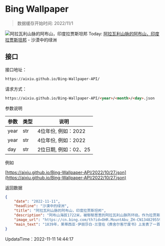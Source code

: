 # Bing Wallpaper

> 数据缓存开始时间: 2022/11/1

![阿拉瓦利山脉的阿布山，印度拉贾斯坦邦](https://cn.bing.com/th?id=OHR.MountAbu_ZH-CN1348295593_1920x1080.jpg&rf=LaDigue_1920x1080.jpg)
Today: [阿拉瓦利山脉的阿布山，印度拉贾斯坦邦](https://cn.bing.com/th?id=OHR.MountAbu_ZH-CN1348295593_1920x1080.jpg&rf=LaDigue_1920x1080.jpg) - 沙漠中的绿洲

## 接口

接口地址：

```html
https://aixiu.github.io/Bing-Wallpaper-API/
```

请求方式：

```html
https://aixiu.github.io/Bing-Wallpaper-API/<year>/<month>/<day>.json
```

参数说明

| 参数 | 类型 | 说明 |
| - | - | - |
| year | str | 4位年份, 例如：2022 |
| year | str | 4位年份, 例如：2022 |
| day | str | 2位日期, 例如：02、25 |

例如

[https://aixiu.github.io/Bing-Wallpaper-API/2022/10/27.json](https://aixiu.github.io/Bing-Wallpaper-API/2022/10/27.json)

返回数据

```json
{
    "date": "2022-11-11",
    "headline": "沙漠中的绿洲",
    "title": "阿拉瓦利山脉的阿布山，印度拉贾斯坦邦",
    "description": "阿布山海拔1722米，被郁郁葱葱的阿拉瓦利山脉所环绕。作为拉贾斯坦邦唯一的山间避暑地，阿布山是个避暑的好去处，这里有河流、湖泊、瀑布，以及常绿森林，因此它也被称为“沙漠中的绿洲”。",
    "image_url": "https://cn.bing.com/th?id=OHR.MountAbu_ZH-CN1348295593_1920x1080.jpg&rf=LaDigue_1920x1080.jpg",
    "main_text": "1839年，莱蒂西亚·伊丽莎白·兰登在《费舍尔客厅废书》上发表了一首名为《阿布山湖泊中的印度教寺庙》的诗作，描绘了照片里的山中要塞。"
}
```

UpdataTime：2022-11-11 14:44:17

